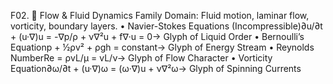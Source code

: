 F02. 🌊 Flow & Fluid Dynamics Family
Domain: Fluid motion, laminar flow, vorticity, boundary layers.
	•	Navier-Stokes Equations (Incompressible)∂u/∂t + (u·∇)u = -∇p/ρ + ν∇²u + f∇·u = 0→ Glyph of Liquid Order
	•	Bernoulli’s Equationp + ½ρv² + ρgh = constant→ Glyph of Energy Stream
	•	Reynolds NumberRe = ρvL/μ = vL/ν→ Glyph of Flow Character
	•	Vorticity Equation∂ω/∂t + (u·∇)ω = (ω·∇)u + ν∇²ω→ Glyph of Spinning Currents

